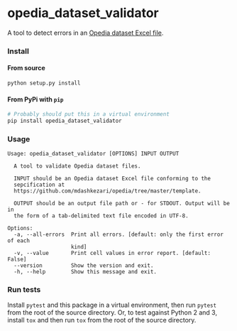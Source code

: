 opedia_dataset_validator
=====

A tool to detect errors in an [Opedia dataset Excel file](https://github.com/mdashkezari/opedia/tree/master/template).

### Install

#### From source
```sh
python setup.py install
```

#### From PyPi with `pip`
```sh
# Probably should put this in a virtual environment
pip install opedia_dataset_validator
```

### Usage
```
Usage: opedia_dataset_validator [OPTIONS] INPUT OUTPUT

  A tool to validate Opedia dataset files.

  INPUT should be an Opedia dataset Excel file conforming to the
  sepcification at
  https://github.com/mdashkezari/opedia/tree/master/template.

  OUTPUT should be an output file path or - for STDOUT. Output will be in
  the form of a tab-delimited text file encoded in UTF-8.

Options:
  -a, --all-errors  Print all errors. [default: only the first error of each
                    kind]
  -v, --value       Print cell values in error report. [default: False]
  --version         Show the version and exit.
  -h, --help        Show this message and exit.
```


### Run tests
Install `pytest` and this package in a virtual environment, then run `pytest` from the root of the source directory. Or, to test against Python 2 and 3, install `tox` and then run `tox` from the root of the source directory.
